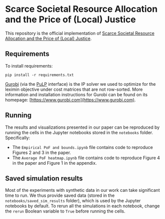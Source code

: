 # Scarce Societal Resource Allocation and the Price of (Local) Justice

This repository is the official implementation of [Scarce Societal Resource Allocation and the Price of (Local) Justice]().

## Requirements

To install requirements:

```
pip install -r requirements.txt
```

[Gurobi](https://www.gurobi.com) (via the [PuLP](https://pypi.org/project/PuLP/) interface) is the IP solver we used to optimize for the leximin objective under cost matrices that are not row-sorted. More information and installation instructions for Gurobi can be found on its homepage: [https://www.gurobi.com](https://www.gurobi.com).

## Running

The results and visualizations presented in our paper can be reproduced by running the cells in the Jupyter notebooks stored in the `notebooks` folder. Specifically:
- The `Empirical PoF and bounds.ipynb` file contains code to reproduce Figures 2 and 3 in the paper.
- The `Average PoF heatmap.ipynb` file contains code to reproduce Figure 4 in the paper and Figure 1 in the appendix.

## Saved simulation results

Most of the experiments with synthetic data in our work can take significant time to run. We thus provide saved data (stored in the `notebooks/saved_sim_results` folder), which is used by the Jupyter notebooks by default. To rerun all the simulations in each notebook, change the `rerun` Boolean variable to `True` before running the cells.
